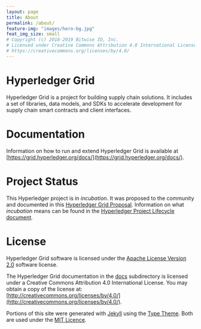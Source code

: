 ```yaml
---
layout: page
title: About
permalink: /about/
feature-img: "images/hero-bg.jpg"
feat_img_size: small
# Copyright (c) 2018-2019 Bitwise IO, Inc.
# Licensed under Creative Commons Attribution 4.0 International License
# https://creativecommons.org/licenses/by/4.0/
---
```


# Hyperledger Grid

Hyperledger Grid is a project for building supply chain solutions. It includes
a set of libraries, data models, and SDKs to accelerate development for supply
chain smart contracts and client interfaces.

# Documentation

Information on how to run and extend Hyperledger Grid is available at
[https://grid.hyperledger.org/docs/](https://grid.hyperledger.org/docs/).

# Project Status

This Hyperledger project is in _incubation_. It was proposed to the community
and documented in this [Hyperledger Grid
Proposal](https://docs.google.com/document/d/1b6ES0bKUK30E2iZizy3vjVEhPn7IvsW5buDo7nFXBE0/edit).
Information on what _incubation_ means can be found in the [Hyperledger Project
Lifecycle document](https://wiki.hyperledger.org/community/project-lifecycle).

# License

Hyperledger Grid software is licensed under the
[Apache License Version 2.0](https://github.com/hyperledger/grid/blob/master/LICENSE)
software license.

The Hyperledger Grid documentation in the
[docs](https://github.com/hyperledger/grid/blob/master/docs)
subdirectory is licensed under a Creative Commons Attribution 4.0 International
License.  You may obtain a copy of the license at:
[http://creativecommons.org/licenses/by/4.0/](http://creativecommons.org/licenses/by/4.0/).

Portions of this site were generated with [Jekyll](http://jekyllrb.com) using the
[Type Theme](https://github.com/rohanchandra/type-theme). Both are used under the
[MIT Licence](https://github.com/hyperledger/grid-website/blob/master/generator/source/LICENSE).
